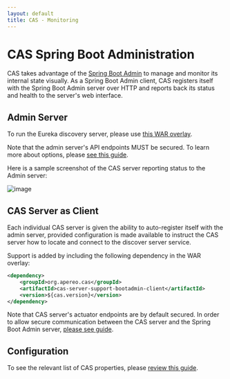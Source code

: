 ```yaml
---
layout: default
title: CAS - Monitoring
---
```


# CAS Spring Boot Administration

CAS takes advantage of the [Spring Boot Admin](https://github.com/codecentric/spring-boot-admin) to manage and monitor its internal state visually. As a Spring Boot Admin client, CAS registers itself with the Spring Boot Admin server over HTTP and reports back its status and health to the server's web interface.

## Admin Server

To run the Eureka discovery server, please use [this WAR overlay](https://github.com/apereo/cas-bootadmin-overlay).

Note that the admin server's API endpoints MUST be secured. To learn more about options, please [see this guide](http://codecentric.github.io/spring-boot-admin/1.5.0/#securing-spring-boot-admin).

Here is a sample screenshot of the CAS server reporting status to the Admin server:

![image](https://cloud.githubusercontent.com/assets/1205228/25130035/eba2e902-2455-11e7-809f-8d71105bd6d8.png)

## CAS Server as Client

Each individual CAS server is given the ability to auto-register itself with the admin server, provided configuration is made available to instruct the CAS server how to locate and connect to the discover server service.

Support is added by including the following dependency in the WAR overlay:

```xml
<dependency>
    <groupId>org.apereo.cas</groupId>
    <artifactId>cas-server-support-bootadmin-client</artifactId>
    <version>${cas.version}</version>
</dependency>
```

Note that CAS server's actuator endpoints are by default secured. In order to allow secure communication between the CAS server and the Spring Boot Admin server, [please see guide](http://codecentric.github.io/spring-boot-admin/1.5.0/#_securing_client_actuator_endpoints).

## Configuration

To see the relevant list of CAS properties, please [review this guide](Configuration-Properties.html#ldap-connection-pool).
